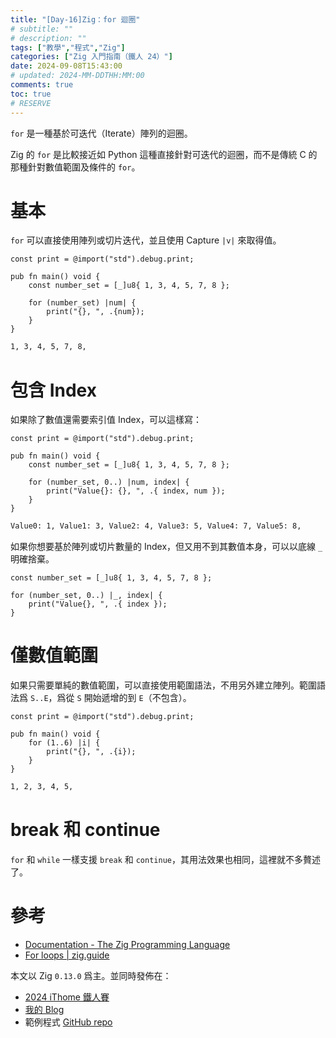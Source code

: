 ```yaml
---
title: "[Day-16]Zig：for 迴圈"
# subtitle: ""
# description: ""
tags: ["教學","程式","Zig"]
categories: ["Zig 入門指南（鐵人 24）"]
date: 2024-09-08T15:43:00
# updated: 2024-MM-DDTHH:MM:00
comments: true
toc: true
# RESERVE
---
```


`for` 是一種基於可迭代（Iterate）陣列的迴圈。

<!-- more -->

Zig 的 `for` 是比較接近如 Python 這種直接針對可迭代的迴圈，而不是傳統 C 的那種針對數值範圍及條件的 `for`。

# 基本

`for` 可以直接使用陣列或切片迭代，並且使用 Capture `|v|` 來取得值。

```zig
const print = @import("std").debug.print;

pub fn main() void {
    const number_set = [_]u8{ 1, 3, 4, 5, 7, 8 };

    for (number_set) |num| {
        print("{}, ", .{num});
    }
}
```

```bash
1, 3, 4, 5, 7, 8,
```

# 包含 Index

如果除了數值還需要索引值 Index，可以這樣寫：

```zig
const print = @import("std").debug.print;

pub fn main() void {
    const number_set = [_]u8{ 1, 3, 4, 5, 7, 8 };

    for (number_set, 0..) |num, index| {
        print("Value{}: {}, ", .{ index, num });
    }
}
```

```bash
Value0: 1, Value1: 3, Value2: 4, Value3: 5, Value4: 7, Value5: 8,
```

如果你想要基於陣列或切片數量的 Index，但又用不到其數值本身，可以以底線 `_` 明確捨棄。

```zig
const number_set = [_]u8{ 1, 3, 4, 5, 7, 8 };

for (number_set, 0..) |_, index| {
    print("Value{}, ", .{ index });
}
```

# 僅數值範圍

如果只需要單純的數值範圍，可以直接使用範圍語法，不用另外建立陣列。範圍語法爲 `S..E`，爲從 `S` 開始遞增的到 `E`（不包含）。

```zig
const print = @import("std").debug.print;

pub fn main() void {
    for (1..6) |i| {
        print("{}, ", .{i});
    }
}
```

```bash
1, 2, 3, 4, 5,
```

# break 和 continue

`for` 和 `while` 一樣支援 `break` 和 `continue`，其用法效果也相同，這裡就不多贅述了。

# 參考

- [Documentation - The Zig Programming Language](https://ziglang.org/documentation/0.13.0/#for)
- [For loops | zig.guide](https://zig.guide/language-basics/for-loops)

本文以 Zig `0.13.0` 爲主。並同時發佈在：

- [2024 iThome 鐵人賽](https://ithelp.ithome.com.tw/articles/10348358)
- [我的 Blog](https://ziteh.github.io/posts/it24-zig-16-for)
- 範例程式 [GitHub repo](https://github.com/ziteh/zig-learn-it24/tree/main/for)
